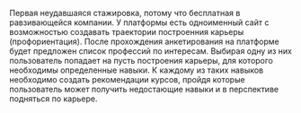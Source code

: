 Первая неудавшаяся стажировка, потому что бесплатная в равзивающейся компании. У платформы есть одноименный сайт с возможностью создавать траектории построенния карьеры (профориентация). После прохождения анкетирования на платформе будет предложен список профессий по интересам. Выбирая одну из них пользователь попадает на пусть построения карьеры, для которого необходимы определенные навыки. К каждому из таких навыков необходимо создать рекомендации курсов, пройдя которые пользователь может получить недостающие навыки и в перспективе подняться по карьере.
